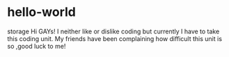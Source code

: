 # hello-world
storage
Hi GAYs!
I neither like or dislike coding but currently I have to take this coding unit.
My friends have been complaining how difficult this unit is so ,good luck to me!
